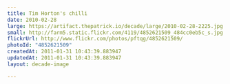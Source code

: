 ```yaml
---
title: Tim Horton's chilli
date: 2010-02-28
large: https://artifact.thepatrick.io/decade/large/2010-02-28-2225.jpg
small: http://farm5.static.flickr.com/4119/4852621509_484cc0eb5c_s.jpg
flickrUrl: http://www.flickr.com/photos/pftqg/4852621509/
photoId: "4852621509"
createdAt: 2011-01-31 10:43:39.883947
updatedAt: 2011-01-31 10:43:39.883947
layout: decade-image

---
```


